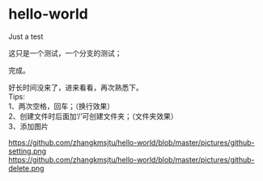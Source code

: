 # hello-world
Just a test  

这只是一个测试，一个分支的测试；  

完成。  

  
  
  
  
  
  
好长时间没来了，进来看看，再次熟悉下。  
Tips:  
1、两次空格，回车；（换行效果）  
2、创建文件时后面加‘/’可创建文件夹；（文件夹效果）  
3、添加图片  

https://github.com/zhangkmsjtu/hello-world/blob/master/pictures/github-setting.png  
https://github.com/zhangkmsjtu/hello-world/blob/master/pictures/github-delete.png
